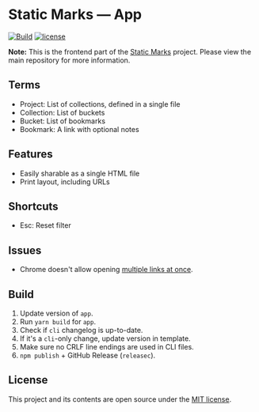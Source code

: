 # Static Marks — App

[![Build](https://img.shields.io/github/workflow/status/darekkay/static-marks-app/Continuous%20Integration/master?style=flat-square)](https://github.com/darekkay/static-marks-app/actions)
[![license](https://img.shields.io/github/license/darekkay/static-marks-app.svg?style=flat-square)](https://github.com/darekkay/static-marks-app/blob/master/LICENSE)

**Note:** This is the frontend part of the [Static Marks](https://github.com/darekkay/static-marks) project. Please view the main repository for more information.

## Terms

- Project: List of collections, defined in a single file
- Collection: List of buckets
- Bucket: List of bookmarks
- Bookmark: A link with optional notes

## Features

- Easily sharable as a single HTML file
- Print layout, including URLs

## Shortcuts

- Esc: Reset filter

## Issues

- Chrome doesn't allow opening [multiple links at once](https://stackoverflow.com/questions/16749907/window-open-behaviour-in-chrome-tabs-windows).

## Build

1. Update version of `app`.
2. Run `yarn build` for `app`.
3. Check if `cli` changelog is up-to-date.
4. If it's a `cli`-only change, update version in template.
5. Make sure no CRLF line endings are used in CLI files.
6. `npm publish` + GitHub Release (`releasec`).

## License

This project and its contents are open source under the [MIT license](https://github.com/darekkay/static-marks/blob/master/LICENSE).
